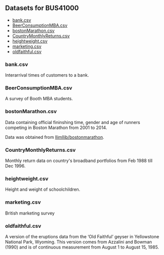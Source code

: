 ## Datasets for BUS41000

* [bank.csv](#bankcsv)
* [BeerConsumptionMBA.csv](#beerconsumptionmbacsv)
* [bostonMarathon.csv](#bostonmarathoncsv)
* [CountryMonthlyReturns.csv](#countrymonthlyreturnscsv)
* [heightweight.csv](#heightweightcsv)
* [marketing.csv](#marketingcsv)
* [oldfaithful.csv](#oldfaithfulcsv)


### bank.csv

Interarrival times of customers to a bank.

### BeerConsumptionMBA.csv

A survey of Booth MBA students.

### bostonMarathon.csv

Data containing official fininshing time, gender and age of runners 
competing in Boston Marathon from 2001 to 2014.

Data was obtained from [llimllib/bostonmarathon](https://github.com/llimllib/bostonmarathon).

### CountryMonthlyReturns.csv

Monthly return data on country's broadband portfolios from Feb 1988 till Dec 1996.

### heightweight.csv

Height and weight of schoolchildren.

### marketing.csv

British marketing survey 

### oldfaithful.csv

A version of the eruptions data from the ‘Old Faithful’ geyser in Yellowstone National Park, Wyoming. This version comes from Azzalini and Bowman (1990) and is of continuous measurement from August 1 to August 15, 1985.
